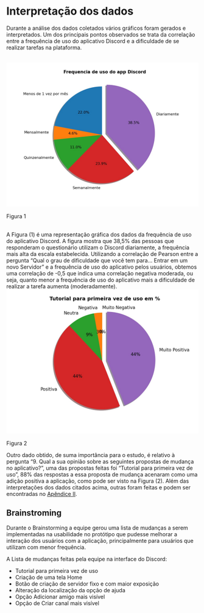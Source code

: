 # Interpretação dos dados

Durante a análise dos dados coletados vários gráficos foram gerados e interpretados. Um dos principais pontos observados se trata da correlação entre a frequência de uso do aplicativo Discord e a dificuldade de se realizar tarefas na plataforma.

<br>

<img width="800" src="https://raw.githubusercontent.com/HB-fga/IHC-2020.2-Discord/main/docs/assets/graphs/frequenciaUso.jpg">

Figura 1

<br>
A Figura (1) é uma representação gráfica dos dados da frequência de uso do aplicativo Discord. A figura mostra que 38,5% das pessoas que responderam o questionário utilizam o Discord diariamente, a frequência mais alta da escala estabelecida. Utilizando a correlação de Pearson entre a pergunta  “Qual o grau de dificuldade que você tem para… Entrar em um novo Servidor” e a frequência de uso do aplicativo pelos usuários, obtemos uma correlação de -0,5 que indica uma correlação negativa moderada, ou seja, quanto menor a frequência de uso do aplicativo mais a dificuldade de realizar a tarefa aumenta (moderadamente).

<br>

<img width="800" src="https://raw.githubusercontent.com/HB-fga/IHC-2020.2-Discord/main/docs/assets/graphs/tutorialPrimeirVezPizza.jpg">

Figura 2
<br>

Outro dado obtido, de suma importância para o estudo, é relativo à pergunta “9. Qual a sua opinião sobre as seguintes propostas de mudança no aplicativo?”, uma das propostas feitas foi “Tutorial para primeira vez de uso”, 88% das respostas a essa proposta de mudança acenaram como uma adição positiva a aplicação, como pode ser visto na Figura (2).
Além das interpretações dos dados citados acima, outras foram feitas e podem ser encontradas no [Apêndice II](https://drive.google.com/file/d/1P4ypqO9I3S1vG8Z2BE1kaNNuxcQzDtCy/view?usp=sharing).

## Brainstroming

Durante o Brainstorming a equipe gerou uma lista de mudanças a serem implementadas na usabilidade no protótipo que pudesse melhorar a interação dos usuários com a aplicação, principalmente para usuários que utilizam com menor frequência.

A Lista de mudanças feitas pela equipe na interface do Discord:

- Tutorial para primeira vez de uso
- Criação de uma tela Home
- Botão de criação de servidor fixo e com maior exposição
- Alteração da localização da opção de ajuda
- Opção Adicionar amigo mais visível
- Opção de Criar canal mais visível
